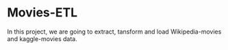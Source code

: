 # Movies-ETL

In this project, we are going to extract, tansform and load Wikipedia-movies and kaggle-movies data.
